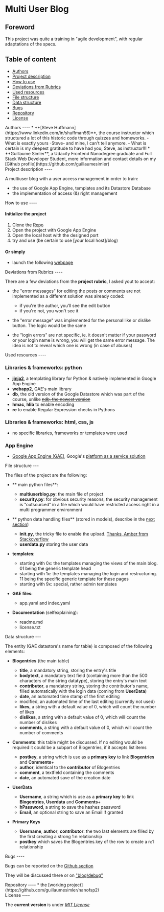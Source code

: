 # Multi User Blog

Foreword
----
This project was quite a training in "agile development", with regular adaptations of the specs.

Table of content
----
- [Authors](#section1)
- [Project description](#section2)
- [How to use](#section3)
- [Deviations from Rubrics](#section4)
- [Used resources](#section5)
- [File structure](#section6)
- [Data structure](#section7)
- [Bugs](#section8)
- [Repository](#section9)
- [License](#section10)


<div id='section1'/>
Authors
----
* **[Steve Huffmann](https://www.linkedin.com/in/shuffman56)**, the course instructor which structured a lot of this historic code through quizzes and homeworks.
	- What is exactly yours -Steve- and mine, I can't tell anymore. 
	- What is certain is my deepest gratitude to have had you, Steve, as instructor!!!
* **Guillaume Simler**, a Udacity Frontend Nanodegree graduate and Full Stack Web Developer Student, more information and contact details on my [Github profile](https://github.com/guillaumesimler)

<div id='section2'/>
Project description
----

A multiuser blog with a user access management in order to train:
* the use of Google App Engine, templates and its Datastore Database
* the implementation of access (&) right management

<div id='section3'/>
How to use
----

#### Initialize the project

1. Clone the [Repo](https://github.com/guillaumesimler/nanofsp2)
2. Open the project with Google App Engine
3. Open the local host with the designed port
4. try and use (be certain to use [your local host]/blog)

#### Or simply

* launch the following [webpage](http://guillaume-udacity-blog.appspot.com/blog)


<div id='section4'/>
Deviations from Rubrics
----

There are a few deviations from the **project rubric**, I asked yout to accept:
* the "error messages" for editing the posts or comments are not implemented as a different solution was already coded:
	- if you're the author, you'll see the edit button
	- if you're not, you won't see it
* the "error message" was implemented for the personal like or dislike button. The logic would be the same

* the "login errors" are not specific, ie. it doesn't matter if your password or your login name is wrong, you will get the same error message. The idea is not to reveal which one is wrong (in case of abuses)

<div id='section5'/>
Used resources
----

### Libraries & frameworks: **python**

* [**jinja2**](http://jinja.pocoo.org/), a templating library for Python & natively implemented in Google App Engine
* **webapp2**, GAE's main library
* **db**, the old version of the Google Datastore which was part of the course, unlike [~~ndb, the newest version~~](https://cloud.google.com/appengine/docs/python/ndb/db_to_ndb)
* **hmac**, **hlib** to enable encoding
* **re** to enable Regular Expression checks in Pythons

### Libraries & frameworks: **html, css, js**

* no specific libraries, frameworks or templates were used

### App Engine

* [Google App Engine (GAE)](https://cloud.google.com/appengine/docs/python/), Google's [platform as a service solution](https://en.wikipedia.org/wiki/Google_App_Engine)

<div id='section6'/>
File structure
---

The files of the project are the following:
* ** main python files**:
	- **multiuserblog.py**: the main file of project
	- **security.py**: for obvious security reasons, the security management is "outsourced" in a file which would have restricted access right in a multi programmer environment
* ** python data handling files** (stored in models\), describe in the [next section](#section7))
	- **__init__.py**, the tricky file to enable the upload. [Thanks, Amber from Stackoverflow](http://stackoverflow.com/questions/4142151/python-how-to-import-the-class-within-the-same-directory-or-sub-directory)
	- **userdata.py** storing the user data

* **templates**:
	- starting with 0x: the templates managing the views of the main blog. 01 being the generic template head
	- starting with 1x: the templates managing the login and restructuring. 11 being the specific generic template for these pages
	- starting with 9x: special, rather admin templates
* **GAE files**:
	- app.yaml and index.yaml
* **Documentation** (selfexplaining):
	- readme.md
	- license.txt


<div id='section7'/>
Data structure
---

The entity (GAE datastore's name for table) is composed of the following elements:

* **Blogentries** (the main table)
	- **title**, a mandatory string, storing the entry's title
	- **bodytext**, a mandatory text field (containing more than the 500 characters of the string datatype), storing the entry's main text
	- **contributor**, a mandatory string, storing the contributor's name, filled automatically with the login data (coming from __UserData__)
	- **date**, an automated time stamp of the first editing
	- modified, an automated time of the last editing (currently not used)
	- **likes**, a string with a default value of 0, which will count the number of likes
	- **dislikes**, a string with a default value of 0, which will count the number of dislikes
	- **comments**, a string with a default value of 0, which will count the number of comments

* **Comments**: this table might be discussed. If no editing would be required it could be a subpart of Blogentries, if it accepts list items
	- **postkey**, a string which is use as a __primary key__ to link __Blogentries__ and __Comments__+
	- **author**, identical to the **contributor** of Blogentries
	- **comment**, a textfield containing the comments
	- **date**, an automated save of the creation date

* **UserData**
	- **Username**, a string which is use as a __primary key__ to link __Blogentries__, __Userdata__ and __Comments__+ 	
	- **hPassword**, a string to save the hashes password
	- **Email**, an optional string to save an Email if granted

* **Primary Keys**
	- **Username**, **author**, **contributor**:  the two last elements are filled by the first creating a strong 1:n relationship
	- **postkey** which saves the Blogentries.key of the row to create a n:1 relationship


<div id='section8'/>
Bugs
----

Bugs can be reported on the [Github section](https://github.com/guillaumesimler/nanofsp2/issues)

They will be discussed there or on ["blog/debug"]()

<div id='section9'/>
Repository
----
* the [working project](https://github.com/guillaumesimler/nanofsp2)

<div id='section10'/>
License
----

The **current version** is under [_MIT License_](https://github.com/guillaumesimler/nanofsp2/blob/master/LICENSE.txt)